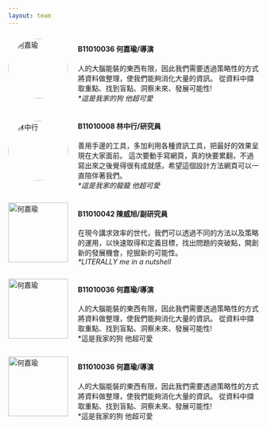 ```yaml
---
layout: team
---
```



<div style="display: flex; align-items: center;">
    <img src="https://github.com/justinlin099/Design-Method-Website/assets/61717681/1dddeddf-cc5e-4463-b531-080013fc5abb" alt="何嘉瑜" width="120" style="margin-right: 20px; border-radius: 50%;">
    <div>
        <h4>B11010036 何嘉瑜/導演</h4>
        人的大腦能裝的東西有限，因此我們需要透過策略性的方式將資料做整理，使我們能夠消化大量的資訊。
        從資料中擷取重點、找到盲點、洞察未來、發展可能性!<br>
        <i>*這是我家的狗 他超可愛</i>
    </div>
</div>
<br>

<div style="display: flex; align-items: center;">
    <img src="https://github.com/justinlin099/Design-Method-Website/assets/61717681/30f6a792-c53b-4958-af11-6e106afba270" alt="林中行" width="120" style="margin-right: 20px; border-radius: 50%;">
    <div>
        <h4>B11010008 林中行/研究員</h4>
        善用手邊的工具，多加利用各種資訊工具，把最好的效果呈現在大家面前。
        這次要動手寫網頁，真的快要累翻，不過寫出來之後覺得很有成就感，希望這個設計方法網頁可以一直陪伴著我們。<br>
        <i>*這是我家的龍龍 他超可愛</i>
    </div>
</div>
<br>


<div style="display: flex; align-items: center;">
    <img src="https://github.com/justinlin099/Design-Method-Website/assets/61717681/840a5c37-9463-4d91-9298-0965a7b24ac6" alt="何嘉瑜" width="120" style="margin-right: 20px;">
    <div>
        <h4>B11010042 陳威旭/副研究員</h4>
        在現今講求效率的世代，我們可以透過不同的方法以及策略的運用，以快速取得和定義目標，找出問題的突破點，開創新的發展機會，挖掘新的可能性。<br>
        <i>*LITERALLY me in a nutshell</i>
    </div>
</div>
<br>

<div style="display: flex; align-items: center;">
    <img src="https://github.com/justinlin099/Design-Method-Website/assets/61717681/1dddeddf-cc5e-4463-b531-080013fc5abb" alt="何嘉瑜" width="120" style="margin-right: 20px;">
    <div>
        <h4>B11010036 何嘉瑜/導演</h4>
        人的大腦能裝的東西有限，因此我們需要透過策略性的方式將資料做整理，使我們能夠消化大量的資訊。
        從資料中擷取重點、找到盲點、洞察未來、發展可能性!<br>
        *這是我家的狗 他超可愛
    </div>
</div>
<br>

<div style="display: flex; align-items: center;">
    <img src="https://github.com/justinlin099/Design-Method-Website/assets/61717681/1dddeddf-cc5e-4463-b531-080013fc5abb" alt="何嘉瑜" width="120" style="margin-right: 20px;">
    <div>
        <h4>B11010036 何嘉瑜/導演</h4>
        人的大腦能裝的東西有限，因此我們需要透過策略性的方式將資料做整理，使我們能夠消化大量的資訊。
        從資料中擷取重點、找到盲點、洞察未來、發展可能性!<br>
        *這是我家的狗 他超可愛
    </div>
</div>
<br>
<br>
<br>

